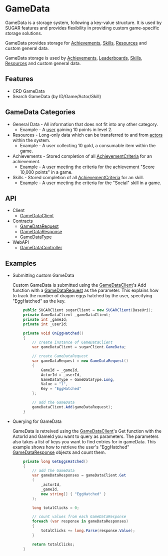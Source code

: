 # GameData
GameData is a storage system, following a key-value structure. It is used by SUGAR features and provides flexibility in providing custom game-specific storage solutions.

GameData provides storage for [Achievements](features/achievement.md), [Skills](features/skill.md), [Resources](features/resource.md) and custom general data. 

GameData storage is used by [Achievements](features/achievement.md), [Leaderboards](features/leaderboard.md), [Skills](features/skill.md), [Resources](features/resource.md) and custom general data. 

## Features
* CRD GameData 
* Search GameData (by ID/Game/Actor/Skill)

## GameData Categories
- General Data - All information that does not fit into any other category.
    - Example - A [user](/features/user.html) gaining 10 points in level 2.
- Resources - Long-only data which can be transferred to and from [actors](/features/actor.html) within the system.
    - Example - A user collecting 10 gold, a consumable item within the game. 
- Achievements - Stored completion of all [AchievementCriteria](xref:PlayGen.SUGAR.Contracts.AchievementCriteria) for an achievement.
    - Example - A user meeting the criteria for the achievement "Score 10,000 points" in a game.
- Skills - Stored completion of all [AchievementCriteria](xref:PlayGen.SUGAR.Contracts.AchievementCriteria) for an skill.
    - Example - A user meeting the criteria for the "Social" skill in a game.

## API
* Client
    * [GameDataClient](xref:PlayGen.SUGAR.Client.GameDataClient)
* Contracts
    * [GameDataRequest](xref:PlayGen.SUGAR.Contracts.GameDataRequest)
    * [GameDataResponse](xref:PlayGen.SUGAR.Contracts.GameDataResponse)
    * [GameDataType](xref:PlayGen.SUGAR.Contracts.CriteriaQueryType)
* WebAPI
    * [GameDataController](xref:PlayGen.SUGAR.WebAPI.Controllers.GameDataController)

## Examples
* Submitting custom GameData

 	Custom GameData is submitted using the [GameDataClient](xref:PlayGen.SUGAR.Client.GameDataClient)'s Add function with a [GameDataRequest](xref:PlayGen.SUGAR.Contracts.GameDataRequest) as the parameter. This explains how to track the number of dragon eggs hatched by the user, specifying "EggHatched" as the key.

```cs 
		public SUGARClient sugarClient = new SUGARClient(BaseUri);
		private GameDataClient _gameDataClient;
		private int _gameId;
		private int _userId;

		private void OnEggHatched()
		{
			// create instance of GameDataClient
			var gameDataClient = sugarClient.GameData;

			// create GameDataRequest
			var gameDataRequest = new GameDataRequest()
			{
				GameId = _gameId,
				ActorId = _userId,
				GameDataType = GameDataType.Long,
				Value = "1",
				Key = "EggHatched"
			};

			// add the GameData
			gameDataClient.Add(gameDataRequest);
		}
```

* Querying for GameData

	GameData is retreived using the [GameDataClient](xref:PlayGen.SUGAR.Client.GameDataClient)'s Get function with the ActorId and GameId you want to query as parameters. The parameters also takes a list of keys you want to find entries for in gameData. This example shows how to retrieve the user's "EggHatched" [GameDataResponse](xref:PlayGen.SUGAR.Contracts.GameDataResponse) objects and count them.

```cs 
		private long GetEggsHatched()
		{
			// add the GameData
			var gameDataResponses = gameDataClient.Get
			(
				_actorId,
				_gameId,
				new string[] { "EggHatched" }
			);

			long totalClicks = 0;

			// count values from each GameDataResponse
			foreach (var response in gameDataResponses)
			{
				totalClicks += long.Parse(response.Value);
			}

			return totalClicks;
		}
```